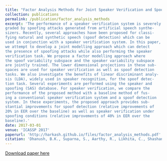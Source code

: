 ```yaml
---
title: "Factor Analysis Methods For Joint Speaker Verification and Spoof Detection"
collection: publications
permalink: /publication/factor_analysis_methods
excerpt: 'The performance of a speaker verification system is severely de-
graded by spoofing attacks generated from artificial speech synthe-
sizers. Recently, several approaches have been proposed for classi-
fying natural and synthetic speech (spoof detection) which can be
used in conjunction with a speaker verification system. In this paper,
we attempt to develop a joint modelling approach which can detect
the presence of spoofing attacks while also performing the speaker
verification task. We propose a factor modelling approach where
the spoof variability subspace and the speaker variability subspace
are jointly trained. The lower dimensional projections in these sub-
spaces are used for speaker verification as well as spoof detection
tasks. We also investigate the benefits of linear discriminant analy-
sis (LDA), widely used in speaker recognition, for the spoof detec-
tion task. Several experiments are performed using the speaker and
spoofing (SAS) database. For speaker verification, we compare the
performance of the proposed method with a baseline method of fus-
ing a conventional speaker verification system and a spoof detection
system. In these experiments, the proposed approach provides sub-
stantial improvements for spoof detection (relative improvements of
20% in EER over the baseline) as well as speaker verification under
spoofing conditions (relative improvements of 40% in EER over the
baseline).'
date: 2017-03-01
venue: 'ICASSP 2017'
paperurl: 'http://harkash.github.io/files/factor_analysis_methods.pdf'
citation: 'Dhanush, B.K., Suparna, S., Aarthy, R., Likhita, C., Shashank, D., <b>Harish, H.</b> and Ganapathy, S., 2017, March. Factor analysis methods for joint speaker verification and spoof detection. In Acoustics, Speech and Signal Processing (ICASSP), 2017 IEEE International Conference on (pp. 5385-5389). IEEE.'
---
```


[Download paper here](paperurl: 'http://harkash.github.io/files/factor_analysis_methods.pdf')
